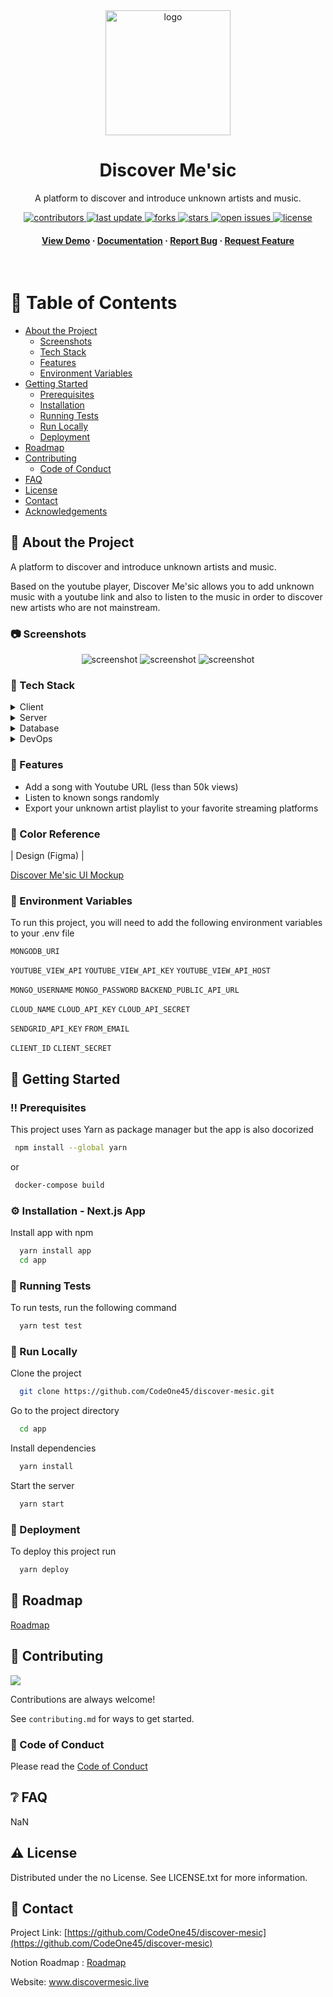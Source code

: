 <div align="center">

  <img src="public/logo_large.png" alt="logo" width="200" height="auto" />
  <h1>Discover Me'sic</h1>
  
  <p>
    A platform to discover and introduce unknown artists and music. 
  </p>
  
  
<!-- Badges -->
<p>
  <a href="https://github.com/CodeOne45/discover-mesic/graphs/contributors">
    <img src="https://img.shields.io/github/contributors/CodeOne45/discover-mesic" alt="contributors" />
  </a>
  <a href="">
    <img src="https://img.shields.io/github/last-commit/CodeOne45/discover-mesic" alt="last update" />
  </a>
  <a href="https://github.com/CodeOne45/discover-mesic/network/members">
    <img src="https://img.shields.io/github/forks/CodeOne45/discover-mesic" alt="forks" />
  </a>
  <a href="https://github.com/CodeOne45/discover-mesic/stargazers">
    <img src="https://img.shields.io/github/stars/CodeOne45/discover-mesic" alt="stars" />
  </a>
  <a href="https://github.com/CodeOne45/discover-mesic/issues/">
    <img src="https://img.shields.io/github/issues/CodeOne45/discover-mesic" alt="open issues" />
  </a>
  <a href="https://github.com/CodeOne45/discover-mesic/blob/master/LICENSE">
    <img src="https://img.shields.io/github/license/CodeOne45/discover-mesic.svg" alt="license" />
  </a>
</p>
   
<h4>
    <a href="https://discover-mesic.herokuapp.com/">View Demo</a>
  <span> · </span>
    <a href="https://github.com/CodeOne45/discover-mesic">Documentation</a>
  <span> · </span>
    <a href="https://github.com/CodeOne45/discover-mesic/issues/">Report Bug</a>
  <span> · </span>
    <a href="https://github.com/CodeOne45/discover-mesic/issues/">Request Feature</a>
  </h4>
</div>

<br />

<!-- Table of Contents -->

# :notebook_with_decorative_cover: Table of Contents

- [About the Project](#star2-about-the-project)
  - [Screenshots](#camera-screenshots)
  - [Tech Stack](#space_invader-tech-stack)
  - [Features](#dart-features)
  - [Environment Variables](#key-environment-variables)
- [Getting Started](#toolbox-getting-started)
  - [Prerequisites](#bangbang-prerequisites)
  - [Installation](#gear-installation)
  - [Running Tests](#test_tube-running-tests)
  - [Run Locally](#running-run-locally)
  - [Deployment](#triangular_flag_on_post-deployment)
- [Roadmap](#compass-roadmap)
- [Contributing](#wave-contributing)
  - [Code of Conduct](#scroll-code-of-conduct)
- [FAQ](#grey_question-faq)
- [License](#warning-license)
- [Contact](#handshake-contact)
- [Acknowledgements](#gem-acknowledgements)

<!-- About the Project -->

## :star2: About the Project

A platform to discover and introduce unknown artists and music.

Based on the youtube player, Discover Me'sic allows you to add unknown music with a youtube link and also to listen to the music in order to discover new artists who are not mainstream.

<!-- Screenshots -->

### :camera: Screenshots

<div align="center"> 
  <img src="public/homepage.png" alt="screenshot" />
  <img src="public/Discover-page.png" alt="screenshot" />
  <img src="public/Artist-page.png" alt="screenshot" />

</div>

<!-- TechStack -->

### :space_invader: Tech Stack

<details>
  <summary>Client</summary>
  <ul>
    <li><a href="https://nextjs.org/">Next.js</a></li>
    <li><a href="https://reactjs.org/">React.js</a></li>
  </ul>
</details>

<details>
  <summary>Server</summary>
  <ul>
    <li><a href="https://expressjs.com/">Express.js</a></li>
  </ul>
</details>

<details>
<summary>Database</summary>
  <ul>
    <li><a href="https://www.mongodb.com/">MongoDB</a></li>
  </ul>
</details>

<details>
<summary>DevOps</summary>
  <ul>
    <li><a href="https://www.docker.com/">Docker</a></li>
  </ul>
</details>

<!-- Features -->

### :dart: Features

- Add a song with Youtube URL (less than 50k views)
- Listen to known songs randomly
- Export your unknown artist playlist to your favorite streaming platforms

<!-- Color Reference -->

### :art: Color Reference

| Design (Figma) |

<a href="https://www.figma.com/file/om9iBQYrCXpqjL0W3h2eLV/Discover-Me'sic-team-library?node-id=426%3A30&t=OSJPpZp0uLapM7Cy-1"> Discover Me'sic UI Mockup</a>

<!-- Env Variables -->

### :key: Environment Variables

To run this project, you will need to add the following environment variables to your .env file

`MONGODB_URI`

`YOUTUBE_VIEW_API`
`YOUTUBE_VIEW_API_KEY`
`YOUTUBE_VIEW_API_HOST`

`MONGO_USERNAME`
`MONGO_PASSWORD`
`BACKEND_PUBLIC_API_URL`

`CLOUD_NAME`
`CLOUD_API_KEY`
`CLOUD_API_SECRET`

`SENDGRID_API_KEY`
`FROM_EMAIL`

`CLIENT_ID`
`CLIENT_SECRET`

<!-- Getting Started -->

## :toolbox: Getting Started

<!-- Prerequisites -->

### :bangbang: Prerequisites

This project uses Yarn as package manager but the app is also docorized

```bash
 npm install --global yarn
```

or

```bash
 docker-compose build
```

<!-- Installation -->

### :gear: Installation - Next.js App

Install app with npm

```bash
  yarn install app
  cd app
```

<!-- Running Tests -->

### :test_tube: Running Tests

To run tests, run the following command

```bash
  yarn test test
```

<!-- Run Locally -->

### :running: Run Locally

Clone the project

```bash
  git clone https://github.com/CodeOne45/discover-mesic.git
```

Go to the project directory

```bash
  cd app
```

Install dependencies

```bash
  yarn install
```

Start the server

```bash
  yarn start
```

<!-- Deployment -->

### :triangular_flag_on_post: Deployment

To deploy this project run

```bash
  yarn deploy
```

<!-- Roadmap -->

## :compass: Roadmap

<a href="https://www.notion.so/discover-mesic/Roadmap-ba008969be5d4b5b9f139a1b83f14523"> Roadmap </a>

<!-- Contributing -->

## :wave: Contributing

<a href="https://github.com/CodeOne45/discover-mesic/graphs/contributors">
  <img src="https://contrib.rocks/image?repo=CodeOne45/discover-mesic" />
</a>

Contributions are always welcome!

See `contributing.md` for ways to get started.

<!-- Code of Conduct -->

### :scroll: Code of Conduct

Please read the [Code of Conduct](https://github.com/CodeOne45/discover-mesic/blob/master/CODE_OF_CONDUCT.md)

<!-- FAQ -->

## :grey_question: FAQ

NaN

<!-- License -->

## :warning: License

Distributed under the no License. See LICENSE.txt for more information.

<!-- Contact -->

## :handshake: Contact

Project Link: [https://github.com/CodeOne45/discover-mesic](https://github.com/CodeOne45/discover-mesic)

Notion Roadmap : <a href="https://www.notion.so/discover-mesic/Roadmap-ba008969be5d4b5b9f139a1b83f14523"> Roadmap </a>

Website: www.discovermesic.live

